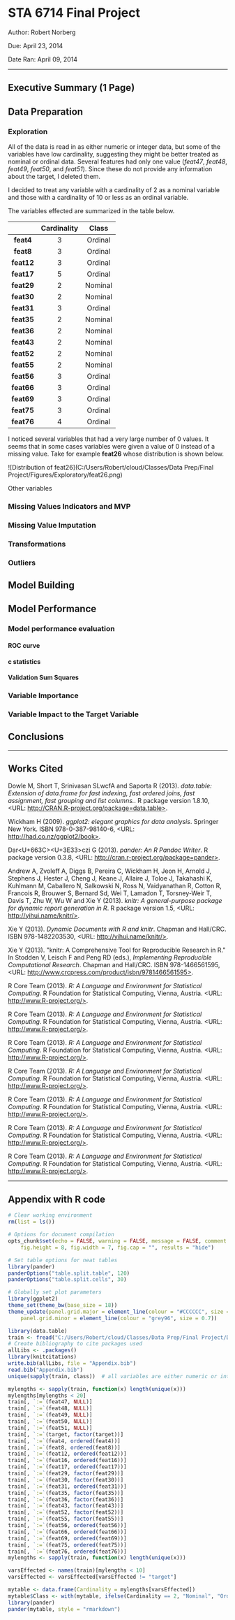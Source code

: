 # STA 6714 Final Project

Author: Robert Norberg

Due: April 23, 2014

Date Ran: April 09, 2014

----







## Executive Summary (1 Page) 


## Data Preparation

### Exploration






All of the data is read in as either numeric or integer data, but some of the variables have low cardinality, suggesting they might be better treated as nominal or ordinal data. Several features had only one value (*feat47*, *feat48*, *feat49*, *feat50*, and *feat51*). Since these do not provide any information about the target, I deleted them. 




I decided to treat any variable with a cardinality of 2 as a nominal variable and those with a cardinality of 10 or less as an ordinal variable. 




The variables effected are summarized in the table below.

|    &nbsp;    |  Cardinality  |  Class  |
|:------------:|:-------------:|:-------:|
|  **feat4**   |       3       | Ordinal |
|  **feat8**   |       3       | Ordinal |
|  **feat12**  |       3       | Ordinal |
|  **feat17**  |       5       | Ordinal |
|  **feat29**  |       2       | Nominal |
|  **feat30**  |       2       | Nominal |
|  **feat31**  |       3       | Ordinal |
|  **feat35**  |       2       | Nominal |
|  **feat36**  |       2       | Nominal |
|  **feat43**  |       2       | Nominal |
|  **feat52**  |       2       | Nominal |
|  **feat55**  |       2       | Nominal |
|  **feat56**  |       3       | Ordinal |
|  **feat66**  |       3       | Ordinal |
|  **feat69**  |       3       | Ordinal |
|  **feat75**  |       3       | Ordinal |
|  **feat76**  |       4       | Ordinal |


I noticed several variables that had a very large number of 0 values. It seems that in some cases variables were given a value of 0 instead of a missing value. Take for example **feat26** whose distribution is shown below.

![Distribution of feat26](C:/Users/Robert/cloud/Classes/Data Prep/Final Project/Figures/Exploratory/feat26.png)

Other variables 





### Missing Values Indicators and MVP

### Missing Value Imputation 

### Transformations 

### Outliers 

## Model Building

## Model Performance 

### Model performance evaluation 

#### ROC curve

#### c statistics

#### Validation Sum Squares

### Variable Importance 

### Variable Impact to the Target Variable 

## Conclusions 

-----

## Works Cited

Dowle M, Short T, Srinivasan SLwcfA and Saporta R (2013).
_data.table: Extension of data.frame for fast indexing, fast
ordered joins, fast assignment, fast grouping and list columns._.
R package version 1.8.10, <URL:
http://CRAN.R-project.org/package=data.table>.

Wickham H (2009). _ggplot2: elegant graphics for data analysis_.
Springer New York. ISBN 978-0-387-98140-6, <URL:
http://had.co.nz/ggplot2/book>.

Dar<U+663C><U+3E33>czi G (2013). _pander: An R Pandoc Writer_. R
package version 0.3.8, <URL:
http://cran.r-project.org/package=pander>.

Andrew A, Zvoleff A, Diggs B, Pereira C, Wickham H, Jeon H, Arnold
J, Stephens J, Hester J, Cheng J, Keane J, Allaire J, Toloe J,
Takahashi K, Kuhlmann M, Caballero N, Salkowski N, Ross N,
Vaidyanathan R, Cotton R, Francois R, Brouwer S, Bernard Sd, Wei
T, Lamadon T, Torsney-Weir T, Davis T, Zhu W, Wu W and Xie Y
(2013). _knitr: A general-purpose package for dynamic report
generation in R_. R package version 1.5, <URL:
http://yihui.name/knitr/>.

Xie Y (2013). _Dynamic Documents with R and knitr_. Chapman and
Hall/CRC. ISBN 978-1482203530, <URL: http://yihui.name/knitr/>.

Xie Y (2013). "knitr: A Comprehensive Tool for Reproducible
Research in R." In Stodden V, Leisch F and Peng RD (eds.),
_Implementing Reproducible Computational Research_. Chapman and
Hall/CRC. ISBN 978-1466561595, <URL:
http://www.crcpress.com/product/isbn/9781466561595>.

R Core Team (2013). _R: A Language and Environment for Statistical
Computing_. R Foundation for Statistical Computing, Vienna,
Austria. <URL: http://www.R-project.org/>.

R Core Team (2013). _R: A Language and Environment for Statistical
Computing_. R Foundation for Statistical Computing, Vienna,
Austria. <URL: http://www.R-project.org/>.

R Core Team (2013). _R: A Language and Environment for Statistical
Computing_. R Foundation for Statistical Computing, Vienna,
Austria. <URL: http://www.R-project.org/>.

R Core Team (2013). _R: A Language and Environment for Statistical
Computing_. R Foundation for Statistical Computing, Vienna,
Austria. <URL: http://www.R-project.org/>.

R Core Team (2013). _R: A Language and Environment for Statistical
Computing_. R Foundation for Statistical Computing, Vienna,
Austria. <URL: http://www.R-project.org/>.

R Core Team (2013). _R: A Language and Environment for Statistical
Computing_. R Foundation for Statistical Computing, Vienna,
Austria. <URL: http://www.R-project.org/>.

R Core Team (2013). _R: A Language and Environment for Statistical
Computing_. R Foundation for Statistical Computing, Vienna,
Austria. <URL: http://www.R-project.org/>.


-----

## Appendix with R code


```r
# Clear working environment
rm(list = ls())

# Options for document compilation
opts_chunk$set(echo = FALSE, warning = FALSE, message = FALSE, comment = NA, 
    fig.height = 8, fig.width = 7, fig.cap = "", results = "hide")

# Set table options for neat tables
library(pander)
panderOptions("table.split.table", 120)
panderOptions("table.split.cells", 30)

# Globally set plot parameters
library(ggplot2)
theme_set(theme_bw(base_size = 18))
theme_update(panel.grid.major = element_line(colour = "#CCCCCC", size = 0.3), 
    panel.grid.minor = element_line(colour = "grey96", size = 0.7))

library(data.table)
train <- fread("C:/Users/Robert/cloud/Classes/Data Prep/Final Project/Data/WANGphy_train.csv")
# Create bibliography to cite packages used
allLibs <- .packages()
library(knitcitations)
write.bib(allLibs, file = "Appendix.bib")
read.bib("Appendix.bib")
unique(sapply(train, class))  # all variables are either numeric or integer

mylengths <- sapply(train, function(x) length(unique(x)))
mylengths[mylengths < 20]
train[, `:=`(feat47, NULL)]
train[, `:=`(feat48, NULL)]
train[, `:=`(feat49, NULL)]
train[, `:=`(feat50, NULL)]
train[, `:=`(feat51, NULL)]
train[, `:=`(target, factor(target))]
train[, `:=`(feat4, ordered(feat4))]
train[, `:=`(feat8, ordered(feat8))]
train[, `:=`(feat12, ordered(feat12))]
train[, `:=`(feat16, ordered(feat16))]
train[, `:=`(feat17, ordered(feat17))]
train[, `:=`(feat29, factor(feat29))]
train[, `:=`(feat30, factor(feat30))]
train[, `:=`(feat31, ordered(feat31))]
train[, `:=`(feat35, factor(feat35))]
train[, `:=`(feat36, factor(feat36))]
train[, `:=`(feat43, factor(feat43))]
train[, `:=`(feat52, factor(feat52))]
train[, `:=`(feat55, factor(feat55))]
train[, `:=`(feat56, ordered(feat56))]
train[, `:=`(feat66, ordered(feat66))]
train[, `:=`(feat69, ordered(feat69))]
train[, `:=`(feat75, ordered(feat75))]
train[, `:=`(feat76, ordered(feat76))]
mylengths <- sapply(train, function(x) length(unique(x)))

varsEffected <- names(train)[mylengths < 10]
varsEffected <- varsEffected[varsEffected != "target"]

mytable <- data.frame(Cardinality = mylengths[varsEffected])
mytable$Class <- with(mytable, ifelse(Cardinality == 2, "Nominal", "Ordinal"))
library(pander)
pander(mytable, style = "rmarkdown")
```

